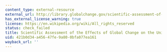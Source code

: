 ```yaml
---
content_type: external-resource
external_url: http://library.globalchange.gov/scientific-assessment-of-the-effects-of-global-change-on-the-united-states
has_external_license_warning: true
license: https://en.wikipedia.org/wiki/All_rights_reserved
status: check_failed
title: Scientific Assessment of the Effects of Global Change on the United States
uid: 421b0d34-a456-47fe-9a80-0bfa077ea161
wayback_url: ''
---
```

